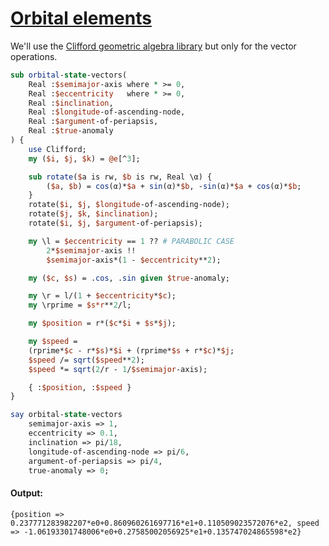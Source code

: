 [1]: https://rosettacode.org/wiki/Orbital_elements

# [Orbital elements][1]


We'll use the [Clifford geometric algebra library](https://github.com/grondilu/clifford) but only for the vector operations.

```perl
sub orbital-state-vectors(
    Real :$semimajor-axis where * >= 0,
    Real :$eccentricity   where * >= 0,
    Real :$inclination,
    Real :$longitude-of-ascending-node,
    Real :$argument-of-periapsis,
    Real :$true-anomaly
) {
    use Clifford;
    my ($i, $j, $k) = @e[^3];

    sub rotate($a is rw, $b is rw, Real \α) {
        ($a, $b) = cos(α)*$a + sin(α)*$b, -sin(α)*$a + cos(α)*$b;
    }
    rotate($i, $j, $longitude-of-ascending-node);
    rotate($j, $k, $inclination);
    rotate($i, $j, $argument-of-periapsis);

    my \l = $eccentricity == 1 ?? # PARABOLIC CASE
        2*$semimajor-axis !!
        $semimajor-axis*(1 - $eccentricity**2);

    my ($c, $s) = .cos, .sin given $true-anomaly;

    my \r = l/(1 + $eccentricity*$c);
    my \rprime = $s*r**2/l;

    my $position = r*($c*$i + $s*$j);

    my $speed = 
    (rprime*$c - r*$s)*$i + (rprime*$s + r*$c)*$j;
    $speed /= sqrt($speed**2);
    $speed *= sqrt(2/r - 1/$semimajor-axis);

    { :$position, :$speed }
}

say orbital-state-vectors
    semimajor-axis => 1,
    eccentricity => 0.1,
    inclination => pi/18,
    longitude-of-ascending-node => pi/6,
    argument-of-periapsis => pi/4,
    true-anomaly => 0;
```

#### Output:
```
{position => 0.237771283982207*e0+0.860960261697716*e1+0.110509023572076*e2, speed => -1.06193301748006*e0+0.27585002056925*e1+0.135747024865598*e2}
```
